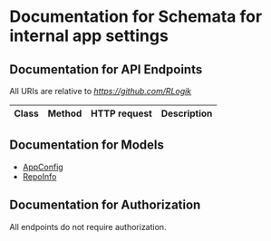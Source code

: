 # Documentation for Schemata for internal app settings

<a name="documentation-for-api-endpoints"></a>
## Documentation for API Endpoints

All URIs are relative to *https://github.com/RLogik*

Class | Method | HTTP request | Description
------------ | ------------- | ------------- | -------------


<a name="documentation-for-models"></a>
## Documentation for Models

 - [AppConfig](.//Models/AppConfig.md)
 - [RepoInfo](.//Models/RepoInfo.md)


<a name="documentation-for-authorization"></a>
## Documentation for Authorization

All endpoints do not require authorization.
